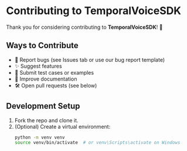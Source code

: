 # Contributing to TemporalVoiceSDK

Thank you for considering contributing to **TemporalVoiceSDK**! 🎉

## Ways to Contribute

- 🐛 Report bugs (see Issues tab or use our bug report template)
- ✨ Suggest features
- 🧪 Submit test cases or examples
- 📖 Improve documentation
- 🛠️ Open pull requests (see below)

## Development Setup

1. Fork the repo and clone it.
2. (Optional) Create a virtual environment:
   ```bash
   python -m venv venv
   source venv/bin/activate  # or venv\Scripts\activate on Windows
